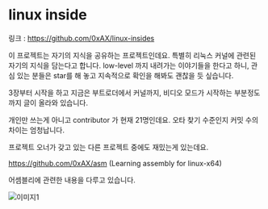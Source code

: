 # linux inside

링크 : https://github.com/0xAX/linux-insides

이 프로젝트는 자기의 지식을 공유하는 프로젝트인데요. 특별히 리눅스 커널에 관련된 자기의 지식을 담는다고 합니다. low-level 까지 내려가는 이야기들을 한다고 하니, 관심 있는 분들은 star를 해 놓고 지속적으로 확인을 해봐도 괜찮을 듯 싶습니다.

3장부터 시작을 하고 지금은 부트로더에서 커널까지, 비디오 모드가 시작하는 부분정도까지 글이 올라와 있습니다.

개인만 쓰는게 아니고 contributor 가 현재 21명인데요. 오타 찾기 수준인지 커밋 수의 차이는 엄청납니다.

프로젝트 오너가 갖고 있는 다른 프로젝트 중에도 재밌는게 있는데요.

https://github.com/0xAX/asm
(Learning assembly for linux-x64)

어셈블리에 관련한 내용을 다루고 있습니다.

![이미지1](../img/001-24.png)
